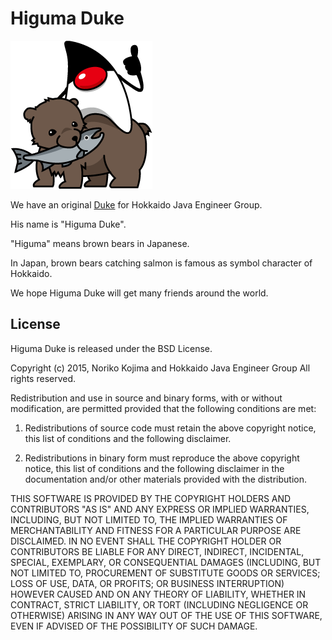 # Higuma Duke

![ひぐまDuke](https://github.com/java-do/HigumaDuke/blob/master/duke_72dpi.png)

We have an original [Duke](http://www.oracle.com/us/technologies/java/duke-424174.html) for Hokkaido Java Engineer Group.

His name is "Higuma Duke".

"Higuma" means brown bears in Japanese.

In Japan, brown bears catching salmon is famous as symbol character of Hokkaido.

We hope Higuma Duke will get many friends around the world.


## License

Higuma Duke is released under the BSD License.

Copyright (c) 2015, Noriko Kojima and Hokkaido Java Engineer Group
All rights reserved.

Redistribution and use in source and binary forms, with or without modification, are permitted provided that the following conditions are met:

1. Redistributions of source code must retain the above copyright notice, this list of conditions and the following disclaimer.

2. Redistributions in binary form must reproduce the above copyright notice, this list of conditions and the following disclaimer in the documentation and/or other materials provided with the distribution.

THIS SOFTWARE IS PROVIDED BY THE COPYRIGHT HOLDERS AND CONTRIBUTORS "AS IS" AND ANY EXPRESS OR IMPLIED WARRANTIES, INCLUDING, BUT NOT LIMITED TO, THE IMPLIED WARRANTIES OF MERCHANTABILITY AND FITNESS FOR A PARTICULAR PURPOSE ARE DISCLAIMED. IN NO EVENT SHALL THE COPYRIGHT HOLDER OR CONTRIBUTORS BE LIABLE FOR ANY DIRECT, INDIRECT, INCIDENTAL, SPECIAL, EXEMPLARY, OR CONSEQUENTIAL DAMAGES (INCLUDING, BUT NOT LIMITED TO, PROCUREMENT OF SUBSTITUTE GOODS OR SERVICES; LOSS OF USE, DATA, OR PROFITS; OR BUSINESS INTERRUPTION) HOWEVER CAUSED AND ON ANY THEORY OF LIABILITY, WHETHER IN CONTRACT, STRICT LIABILITY, OR TORT (INCLUDING NEGLIGENCE OR OTHERWISE) ARISING IN ANY WAY OUT OF THE USE OF THIS SOFTWARE, EVEN IF ADVISED OF THE POSSIBILITY OF SUCH DAMAGE.
